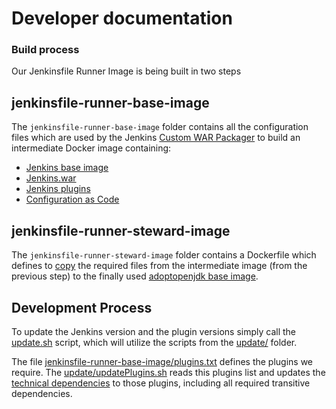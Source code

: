 # Developer documentation

### Build process

Our Jenkinsfile Runner Image is being built in two steps

## jenkinsfile-runner-base-image

The `jenkinsfile-runner-base-image` folder contains all the configuration files which are used by the Jenkins [Custom WAR Packager] to build an intermediate Docker image containing:

- [Jenkins base image](jenkinsfile-runner-base-image/packager-config.yml#L21)
- [Jenkins.war](jenkinsfile-runner-base-image/packager-config.yml#L25)
- [Jenkins plugins](jenkinsfile-runner-base-image/packager-config.yml#L46)
- [Configuration as Code](jenkinsfile-runner-base-image/casc.yml)

## jenkinsfile-runner-steward-image

The `jenkinsfile-runner-steward-image` folder contains a Dockerfile which defines to [copy](jenkinsfile-runner-steward-image/Dockerfile#L19)
the required files from the intermediate image (from the previous step) to the finally used [adoptopenjdk base image](jenkinsfile-runner-steward-image/Dockerfile#L3).

## Development Process

To update the Jenkins version and the plugin versions simply call the [update.sh](update.sh) script, which will utilize the scripts from the [update/](update) folder.

The file [jenkinsfile-runner-base-image/plugins.txt](jenkinsfile-runner-base-image/plugins.txt) defines the plugins we require.
The [update/updatePlugins.sh](update/updatePlugins.sh) reads this plugins list and updates the [technical dependencies](jenkinsfile-runner-base-image/packager-config.yml#L61)
to those plugins, including all required transitive dependencies.


[Custom WAR Packager]: https://github.com/jenkinsci/custom-war-packager
[Jenkinsfile Runner]: https://github.com/jenkinsci/jenkinsfile-runner
[Jenkins]: https://github.com/jenkinsci/jenkins

